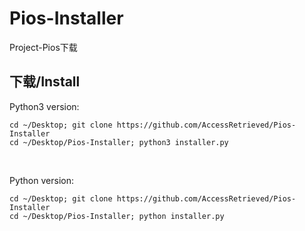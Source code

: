 # Pios-Installer
Project-Pios下载

## 下载/Install
Python3 version:
```
cd ~/Desktop; git clone https://github.com/AccessRetrieved/Pios-Installer
cd ~/Desktop/Pios-Installer; python3 installer.py
```
<br>

Python version:
```
cd ~/Desktop; git clone https://github.com/AccessRetrieved/Pios-Installer
cd ~/Desktop/Pios-Installer; python installer.py
```
